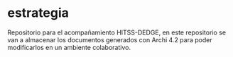 # estrategia
Repositorio para el acompañamiento HITSS-DEDGE, en este repositorio se van a almacenar los documentos generados con Archi 4.2 para poder modificarlos en un ambiente colaborativo.
